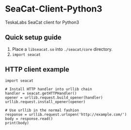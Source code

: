 # SeaCat-Client-Python3
TeskaLabs SeaCat client for Python3

## Quick setup guide

1. Place a `libseacat.so` into `./seacat/core` directory.
2. `import seacat`

## HTTP client example

	import seacat

	# Install HTTP handler into urllib chain
	handler = seacat.getHTTPHandler()
	opener = urllib.request.build_opener(handler)
	urllib.request.install_opener(opener)
	
	# Use urllib in the normal fashion
	response = urllib.request.urlopen('http://example.com/')
	body = response.read()
	print(body)
	


